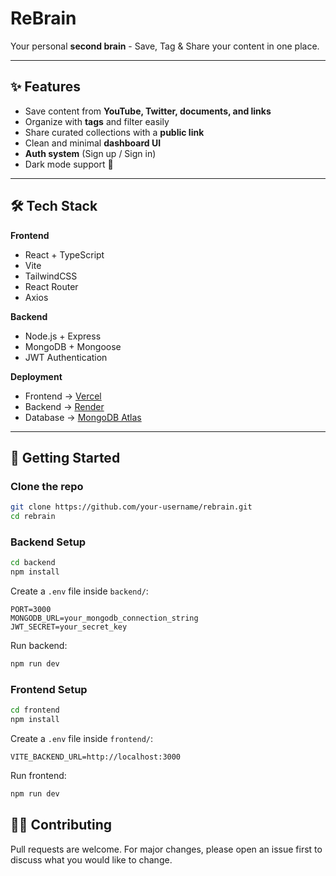 # ReBrain

Your personal **second brain** - Save, Tag & Share your content in one place.

---

## ✨ Features

- Save content from **YouTube, Twitter, documents, and links**
- Organize with **tags** and filter easily
- Share curated collections with a **public link**
- Clean and minimal **dashboard UI**
- **Auth system** (Sign up / Sign in)
- Dark mode support 🌙

---

## 🛠️ Tech Stack

**Frontend**

- React + TypeScript
- Vite
- TailwindCSS
- React Router
- Axios

**Backend**

- Node.js + Express
- MongoDB + Mongoose
- JWT Authentication

**Deployment**

- Frontend → [Vercel](https://vercel.com)
- Backend → [Render](https://render.com)
- Database → [MongoDB Atlas](https://www.mongodb.com/atlas)

---

## 🚀 Getting Started

### Clone the repo

```bash
git clone https://github.com/your-username/rebrain.git
cd rebrain
```

### Backend Setup

```bash
cd backend
npm install
```

Create a `.env` file inside `backend/`:

```env
PORT=3000
MONGODB_URL=your_mongodb_connection_string
JWT_SECRET=your_secret_key
```

Run backend:

```bash
npm run dev
```

### Frontend Setup

```bash
cd frontend
npm install
```

Create a `.env` file inside `frontend/`:

```env
VITE_BACKEND_URL=http://localhost:3000
```

Run frontend:

```bash
npm run dev
```

## 🧑‍💻 Contributing

Pull requests are welcome. For major changes, please open an issue first
to discuss what you would like to change.

